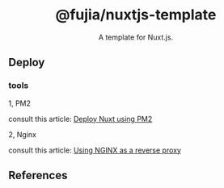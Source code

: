 <div align="center">
  <a href="" target="_blank">
    <!-- <img alt="hammer logo" width="200" src="https://static-images-1305792369.cos.ap-shanghai.myqcloud.com/hammer.svg"/> -->
  </a>
</div>

<div align="center">
  <h1>@fujia/nuxtjs-template</h1>
</div>

<div align="center">

A template for Nuxt.js.

</div>

## Deploy

### tools

1, PM2

consult this article: [Deploy Nuxt using PM2](https://nuxtjs.org/deployments/pm2/)

2, Nginx

consult this article: [Using NGINX as a reverse proxy](https://nuxtjs.org/deployments/nginx/)

## References
